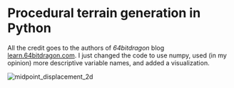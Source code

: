 # Procedural terrain generation in Python

All the credit goes to the authors of *64bitdragon* blog [learn.64bitdragon.com](https://learn.64bitdragon.com/articles/computer-science/procedural-generation/midpoint-displacement-in-two-dimensions). I just changed the code to use numpy, used (in my opinion) more descriptive variable names, and added a visualization.

![midpoint_displacement_2d](https://github.com/matejfric/procedural-terrain/assets/95862670/5628bb04-5539-4cc6-ac7e-be972b657fa5)
